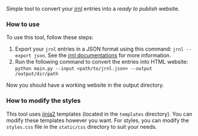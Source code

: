 Simple tool to convert your [jrnl](https://jrnl.sh/en/stable/) entries into a _ready to publish_ website.

### How to use
To use this tool, follow these steps:

1. Export your `jrnl` entries in a JSON format using this command: `jrnl --export json`. See the [jrnl documentations](https://jrnl.sh/en/v2.4.4/export/) for more information.
2. Run the following command to convert the entries into HTML website: `python main.py --input <path/to/jrnl.json> --output /output/dir/path`

Now you should have a working website in the output directory.

### How to modify the styles
This tool uses [jinja2](https://jinja.palletsprojects.com/en/stable/) templates (located in the `templates` directory). You can modify these templates however you want. For styles, you can modify the `styles.css` file in the `static/css` directory to suit your needs.

